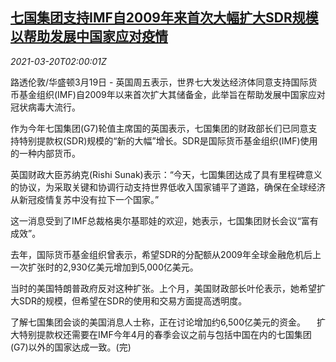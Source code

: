 <!--1616205662000-->
[七国集团支持IMF自2009年来首次大幅扩大SDR规模 以帮助发展中国家应对疫情](https://cn.reuters.com/article/g7-economy-imf-sdr-0320-idCNKBS2BC02V)
------

<div><i>2021-03-20T02:00:01Z</i></div><p>路透伦敦/华盛顿3月19日 - 英国周五表示，世界七大发达经济体同意支持国际货币基金组织(IMF)自2009年以来首次扩大其储备金，此举旨在帮助发展中国家应对冠状病毒大流行。</p><p>作为今年七国集团(G7)轮值主席国的英国表示，七国集团的财政部长们已同意支持特别提款权(SDR)规模的“新的大幅”增长。SDR是国际货币基金组织(IMF)使用的一种内部货币。</p><p>英国财政大臣苏纳克(Rishi Sunak)表示：“今天，七国集团达成了具有里程碑意义的协议，为采取关键和协调行动支持世界低收入国家铺平了道路，确保在全球经济从新冠疫情复苏中没有拉下一个国家。”</p><p>这一消息受到了IMF总裁格奥尔基耶娃的欢迎，她表示，七国集团财长会议“富有成效”。</p><p>去年，国际货币基金组织曾表示，希望SDR的分配额从2009年全球金融危机后上一次扩张时的2,930亿美元增加到5,000亿美元。</p><p>当时的美国特朗普政府反对这种扩张。上个月，美国财政部长叶伦表示，她希望扩大SDR的规模，但希望在SDR的使用和交易方面提高透明度。</p><p>了解七国集团会谈的美国消息人士称，正在讨论增加约6,500亿美元的资金。 　扩大特别提款权还需要在IMF今年4月的春季会议之前与包括中国在内的七国集团(G7)以外的国家达成一致。(完)</p>
